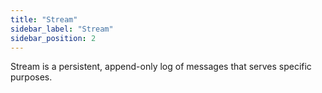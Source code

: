 ```yaml
---
title: "Stream"
sidebar_label: "Stream"
sidebar_position: 2
---
```


Stream is a persistent, append-only log of messages that serves specific purposes.
